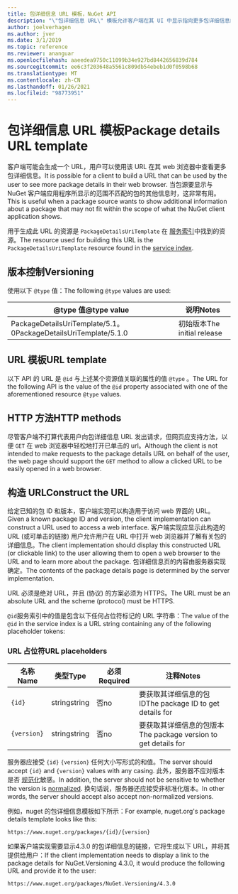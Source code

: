```yaml
---
title: 包详细信息 URL 模板，NuGet API
description: "\"包详细信息 URL\" 模板允许客户端在其 UI 中显示指向更多包详细信息的 web 链接"
author: joelverhagen
ms.author: jver
ms.date: 3/1/2019
ms.topic: reference
ms.reviewer: ananguar
ms.openlocfilehash: aaeedea9750c11099b34e927bd8442656839d784
ms.sourcegitcommit: ee6c3f203648a5561c809db54ebeb1d0f0598b68
ms.translationtype: MT
ms.contentlocale: zh-CN
ms.lasthandoff: 01/26/2021
ms.locfileid: "98773951"
---
```

# <a name="package-details-url-template"></a><span data-ttu-id="e7dca-103">包详细信息 URL 模板</span><span class="sxs-lookup"><span data-stu-id="e7dca-103">Package details URL template</span></span>

<span data-ttu-id="e7dca-104">客户端可能会生成一个 URL，用户可以使用该 URL 在其 web 浏览器中查看更多包详细信息。</span><span class="sxs-lookup"><span data-stu-id="e7dca-104">It is possible for a client to build a URL that can be used by the user to see more package details in their web browser.</span></span> <span data-ttu-id="e7dca-105">当包源要显示与 NuGet 客户端应用程序所显示的范围不匹配的包的其他信息时，这非常有用。</span><span class="sxs-lookup"><span data-stu-id="e7dca-105">This is useful when a package source wants to show additional information about a package that may not fit within the scope of what the NuGet client application shows.</span></span>

<span data-ttu-id="e7dca-106">用于生成此 URL 的资源是 `PackageDetailsUriTemplate` 在 [服务索引](service-index.md)中找到的资源。</span><span class="sxs-lookup"><span data-stu-id="e7dca-106">The resource used for building this URL is the `PackageDetailsUriTemplate` resource found in the [service index](service-index.md).</span></span>

## <a name="versioning"></a><span data-ttu-id="e7dca-107">版本控制</span><span class="sxs-lookup"><span data-stu-id="e7dca-107">Versioning</span></span>

<span data-ttu-id="e7dca-108">使用以下 `@type` 值：</span><span class="sxs-lookup"><span data-stu-id="e7dca-108">The following `@type` values are used:</span></span>

<span data-ttu-id="e7dca-109">@type 值</span><span class="sxs-lookup"><span data-stu-id="e7dca-109">@type value</span></span>                     | <span data-ttu-id="e7dca-110">说明</span><span class="sxs-lookup"><span data-stu-id="e7dca-110">Notes</span></span>
------------------------------- | -----
<span data-ttu-id="e7dca-111">PackageDetailsUriTemplate/5.1。0</span><span class="sxs-lookup"><span data-stu-id="e7dca-111">PackageDetailsUriTemplate/5.1.0</span></span> | <span data-ttu-id="e7dca-112">初始版本</span><span class="sxs-lookup"><span data-stu-id="e7dca-112">The initial release</span></span>

## <a name="url-template"></a><span data-ttu-id="e7dca-113">URL 模板</span><span class="sxs-lookup"><span data-stu-id="e7dca-113">URL template</span></span>

<span data-ttu-id="e7dca-114">以下 API 的 URL 是 `@id` 与上述某个资源值关联的属性的值 `@type` 。</span><span class="sxs-lookup"><span data-stu-id="e7dca-114">The URL for the following API is the value of the `@id` property associated with one of the aforementioned resource `@type` values.</span></span>

## <a name="http-methods"></a><span data-ttu-id="e7dca-115">HTTP 方法</span><span class="sxs-lookup"><span data-stu-id="e7dca-115">HTTP methods</span></span>

<span data-ttu-id="e7dca-116">尽管客户端不打算代表用户向包详细信息 URL 发出请求，但网页应支持方法，以便 `GET` 在 web 浏览器中轻松地打开已单击的 url。</span><span class="sxs-lookup"><span data-stu-id="e7dca-116">Although the client is not intended to make requests to the package details URL on behalf of the user, the web page should support the `GET` method to allow a clicked URL to be easily opened in a web browser.</span></span>

## <a name="construct-the-url"></a><span data-ttu-id="e7dca-117">构造 URL</span><span class="sxs-lookup"><span data-stu-id="e7dca-117">Construct the URL</span></span>

<span data-ttu-id="e7dca-118">给定已知的包 ID 和版本，客户端实现可以构造用于访问 web 界面的 URL。</span><span class="sxs-lookup"><span data-stu-id="e7dca-118">Given a known package ID and version, the client implementation can construct a URL used to access a web interface.</span></span> <span data-ttu-id="e7dca-119">客户端实现应显示此构造的 URL (或可单击的链接) 用户允许用户在 URL 中打开 web 浏览器并了解有关包的详细信息。</span><span class="sxs-lookup"><span data-stu-id="e7dca-119">The client implementation should display this constructed URL (or clickable link) to the user allowing them to open a web browser to the URL and to learn more about the package.</span></span> <span data-ttu-id="e7dca-120">包详细信息页的内容由服务器实现确定。</span><span class="sxs-lookup"><span data-stu-id="e7dca-120">The contents of the package details page is determined by the server implementation.</span></span>

<span data-ttu-id="e7dca-121">URL 必须是绝对 URL，并且 (协议) 的方案必须为 HTTPS。</span><span class="sxs-lookup"><span data-stu-id="e7dca-121">The URL must be an absolute URL and the scheme (protocol) must be HTTPS.</span></span>

<span data-ttu-id="e7dca-122">`@id`服务索引中的值是包含以下任何占位符标记的 URL 字符串：</span><span class="sxs-lookup"><span data-stu-id="e7dca-122">The value of the `@id` in the service index is a URL string containing any of the following placeholder tokens:</span></span>

### <a name="url-placeholders"></a><span data-ttu-id="e7dca-123">URL 占位符</span><span class="sxs-lookup"><span data-stu-id="e7dca-123">URL placeholders</span></span>

<span data-ttu-id="e7dca-124">名称</span><span class="sxs-lookup"><span data-stu-id="e7dca-124">Name</span></span>        | <span data-ttu-id="e7dca-125">类型</span><span class="sxs-lookup"><span data-stu-id="e7dca-125">Type</span></span>    | <span data-ttu-id="e7dca-126">必须</span><span class="sxs-lookup"><span data-stu-id="e7dca-126">Required</span></span> | <span data-ttu-id="e7dca-127">注释</span><span class="sxs-lookup"><span data-stu-id="e7dca-127">Notes</span></span>
----------- | ------- | -------- | -----
`{id}`      | <span data-ttu-id="e7dca-128">string</span><span class="sxs-lookup"><span data-stu-id="e7dca-128">string</span></span>  | <span data-ttu-id="e7dca-129">否</span><span class="sxs-lookup"><span data-stu-id="e7dca-129">no</span></span>       | <span data-ttu-id="e7dca-130">要获取其详细信息的包 ID</span><span class="sxs-lookup"><span data-stu-id="e7dca-130">The package ID to get details for</span></span>
`{version}` | <span data-ttu-id="e7dca-131">string</span><span class="sxs-lookup"><span data-stu-id="e7dca-131">string</span></span>  | <span data-ttu-id="e7dca-132">否</span><span class="sxs-lookup"><span data-stu-id="e7dca-132">no</span></span>       | <span data-ttu-id="e7dca-133">要获取其详细信息的包版本</span><span class="sxs-lookup"><span data-stu-id="e7dca-133">The package version to get details for</span></span>

<span data-ttu-id="e7dca-134">服务器应接受 `{id}` `{version}` 任何大小写形式的和值。</span><span class="sxs-lookup"><span data-stu-id="e7dca-134">The server should accept `{id}` and `{version}` values with any casing.</span></span> <span data-ttu-id="e7dca-135">此外，服务器不应对版本是否 [规范化](../concepts/package-versioning.md#normalized-version-numbers)敏感。</span><span class="sxs-lookup"><span data-stu-id="e7dca-135">In addition, the server should not be sensitive to whether the version is [normalized](../concepts/package-versioning.md#normalized-version-numbers).</span></span> <span data-ttu-id="e7dca-136">换句话说，服务器还应接受非标准化版本。</span><span class="sxs-lookup"><span data-stu-id="e7dca-136">In other words, the server should accept also accept non-normalized versions.</span></span>

<span data-ttu-id="e7dca-137">例如，nuget 的包详细信息模板如下所示：</span><span class="sxs-lookup"><span data-stu-id="e7dca-137">For example, nuget.org's package details template looks like this:</span></span>

```http
https://www.nuget.org/packages/{id}/{version}
```

<span data-ttu-id="e7dca-138">如果客户端实现需要显示4.3.0 的包详细信息的链接，它将生成以下 URL，并将其提供给用户：</span><span class="sxs-lookup"><span data-stu-id="e7dca-138">If the client implementation needs to display a link to the package details for NuGet.Versioning 4.3.0, it would produce the following URL and provide it to the user:</span></span>

```http
https://www.nuget.org/packages/NuGet.Versioning/4.3.0
```
